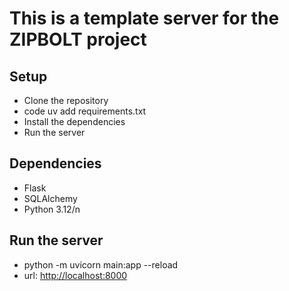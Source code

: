 # This is a template server for the ZIPBOLT project

## Setup

- Clone the repository
- code uv add requirements.txt
- Install the dependencies
- Run the server

## Dependencies

- Flask
- SQLAlchemy
- Python 3.12/n

## Run the server

- python -m uvicorn main:app --reload
- url: [http://localhost:8000](http://localhost:8000)
